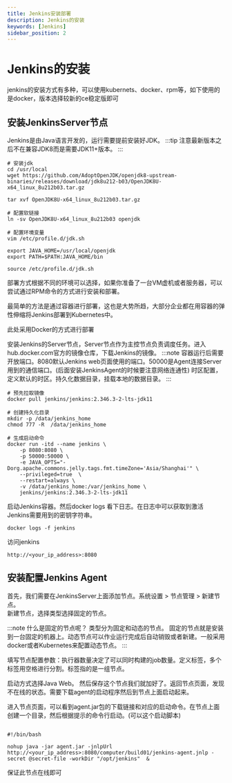 ```yaml
---
title: Jenkins安装部署
description: Jenkins的安装
keywords: [Jenkins]
sidebar_position: 2
---
```


# Jenkins的安装

jenkins的安装方式有多种，可以使用kubernets、docker、rpm等，如下使用的是docker，版本选择较新的ce稳定版即可

## 安装JenkinsServer节点

Jenkins是由Java语言开发的，运行需要提前安装好JDK。
:::tip
注意最新版本之后不在兼容JDK8而是需要JDK11+版本。
:::

```
# 安装jdk
cd /usr/local
wget https://github.com/AdoptOpenJDK/openjdk8-upstream-binaries/releases/download/jdk8u212-b03/OpenJDK8U-x64_linux_8u212b03.tar.gz

tar xvf OpenJDK8U-x64_linux_8u212b03.tar.gz

# 配置软链接
ln -sv OpenJDK8U-x64_linux_8u212b03 openjdk

# 配置环境变量
vim /etc/profile.d/jdk.sh

export JAVA_HOME=/usr/local/openjdk
export PATH=$PATH:JAVA_HOME/bin

source /etc/profile.d/jdk.sh
```

部署方式根据不同的环境可以选择，如果你准备了一台VM虚机或者服务器，可以尝试通过RPM命令的方式进行安装和部署。   

最简单的方法是通过容器进行部署，这也是大势所趋，大部分企业都在用容器的弹性伸缩将Jenkins部署到Kubernetes中。  

此处采用Docker的方式进行部署

安装Jenkins的Server节点，Server节点作为主控节点负责调度任务。进入hub.docker.com官方的镜像仓库，下载Jenkins的镜像。
:::note
容器运行后需要开放端口。8080默认Jenkins web页面使用的端口。50000是Agent连接Server用到的通信端口。(后面安装JenkinsAgent的时候要注意网络连通性)
时区配置，定义默认的时区。持久化数据目录，挂载本地的数据目录。
:::  

```
# 预先拉取镜像
docker pull jenkins/jenkins:2.346.3-2-lts-jdk11

# 创建持久化目录
mkdir -p /data/jenkins_home
chmod 777 -R  /data/jenkins_home

# 生成启动命令
docker run -itd --name jenkins \
    -p 8080:8080 \
    -p 50000:50000 \
    -e JAVA_OPTS="-Dorg.apache.commons.jelly.tags.fmt.timeZone='Asia/Shanghai'" \
    --privileged=true  \
    --restart=always \
    -v /data/jenkins_home:/var/jenkins_home \
    jenkins/jenkins:2.346.3-2-lts-jdk11
```
启动Jenkins容器。然后docker logs 看下日志。在日志中可以获取到激活Jenkins需要用到的密钥字符串。
```
docker logs -f jenkins
```
访问jenkins
```
http://<your_ip_address>:8080
```

## 安装配置Jenkins Agent
首先，我们需要在JenkinsServer上面添加节点。系统设置 > 节点管理 > 新建节点。  
新建节点，选择类型选择固定的节点。

:::note
什么是固定的节点呢？ 类型分为固定和动态的节点。
固定的节点就是安装到一台固定的机器上。动态节点可以作业运行完成后自动销毁或者新建。一般采用docker或者Kubernetes来配置动态节点。
:::

填写节点配置参数：执行器数量决定了可以同时构建的job数量。定义标签，多个标签用空格进行分割。标签指的是一组节点。

启动方式选择Java Web。
然后保存这个节点我们就加好了。返回节点页面，发现不在线的状态。需要下载agent的启动程序然后到节点上面启动起来。

进入节点页面，可以看到agent.jar包的下载链接和对应的启动命令。在节点上面创建一个目录，然后根据提示的命令行启动。(可以这个启动脚本)

```

#!/bin/bash

nohup java -jar agent.jar -jnlpUrl http://<your_ip_address>:8080/computer/build01/jenkins-agent.jnlp -secret @secret-file -workDir "/opt/jenkins"  &

```
保证此节点在线即可
